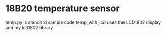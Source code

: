 # 18B20 temperature sensor

temp.py is standard sample code
temp_with_lcd uses the LCD1802 display and my lcd1802 library
